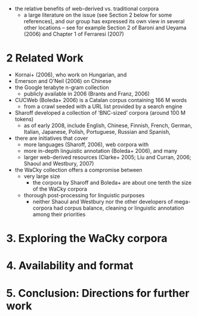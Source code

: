 * the relative benefits of web-derived vs. traditional corpora
  * a large literature on the issue (see Section 2 below for some references),
    and our group has expressed its own view in several other locations –
    see for example Section 2 of Baroni and Ueyama (2006) and Chapter 1 of
    Ferraresi (2007)

# 2 Related Work

* Kornai+ (2006), who work on Hungarian, and
* Emerson and O’Neil (2006) on Chinese
* the Google terabyte n-gram collection
  * publicly available in 2006 (Brants and Franz, 2006)
* CUCWeb (Boleda+ 2006) is a Catalan corpus containing 166 M words
  * from a crawl seeded with a URL list provided by a search engine
* Sharoff developed a collection of ‘BNC-sized’ corpora (around 100 M tokens)
  * as of early 2008, include English, Chinese, Finnish, French, German,
    Italian, Japanese, Polish, Portuguese, Russian and Spanish,
* there are initiatives that cover
  * more languages (Sharoff, 2006), web corpora with
  * more in-depth linguistic annotation (Boleda+ 2006), and many
  * larger web-derived resources 
    (Clarke+ 2005; Liu and Curran, 2006; Shaoul and Westbury, 2007)
* the WaCky collection offers a compromise between
  * very large size
    * the corpora by Sharoff and Boleda+ are about one tenth the size of the
      WaCky corpora
  * thorough post-processing for linguistic purposes
    * neither Shaoul and Westbury nor the other developers of mega-corpora had
      corpus balance, cleaning or linguistic annotation among their priorities

# 3. Exploring the WaCky corpora

# 4. Availability and format

# 5. Conclusion: Directions for further work
